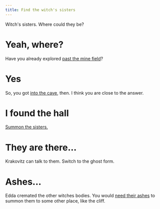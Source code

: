 ```yaml
---
title: Find the witch's sisters
---
```


Witch's sisters. Where could they be?

# Yeah, where?
Have you already explored [past the mine field](/part-09/030-minefield.md)?

# Yes
So, you got [into the cave](/part-09/040-cave/index.md), then. I think you are close to the answer.

# I found the hall
[Summon the sisters.](010-summon.md)

# They are there...
Krakovitz can talk to them. Switch to the ghost form.

# Ashes...
Edda cremated the other witches bodies. You would [need their ashes](020-ashes.md) to summon them to some other place, like the cliff.
